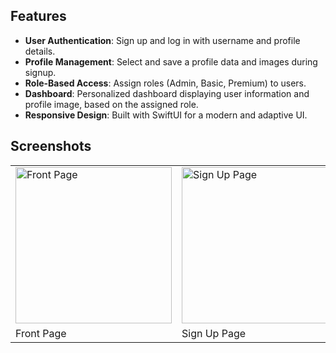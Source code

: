 ## Features
- **User Authentication**: Sign up and log in with username and profile details.
- **Profile Management**: Select and save a profile data and images during signup.
- **Role-Based Access**: Assign roles (Admin, Basic, Premium) to users.
- **Dashboard**: Personalized dashboard displaying user information and profile image, based on the assigned role.
- **Responsive Design**: Built with SwiftUI for a modern and adaptive UI.

## Screenshots
<table>
  <tr>
    <td><img src="https://github.com/user-attachments/assets/ca58fc2f-648b-4c39-b24f-a2344e59af2d" width="250" alt="Front Page"></td>
    <td><img src="https://github.com/user-attachments/assets/458920b4-f102-41f4-aba5-b2f2616ff0cb" width="250" alt="Sign Up Page"></td>
    <td><img src="https://github.com/user-attachments/assets/c0d56c98-2907-49da-bdb9-f3c907d3bb2f" width="250" alt="Dashboard"></td>
  </tr>
  <tr>
    <td>Front Page</td>
    <td>Sign Up Page</td>
    <td>Dashboard</td>
  </tr>
</table>
